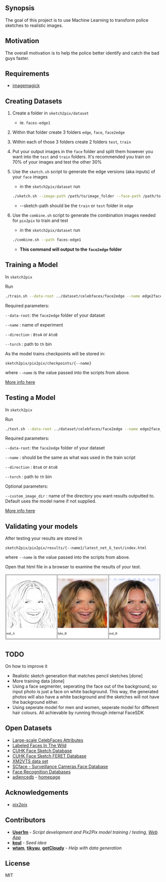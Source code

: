 ## Synopsis

The goal of this project is to use Machine Learning to transform police sketches to realistic images.

## Motivation

The overall motivation is to help the police better identify and catch the bad guys faster.

## Requirements
* [imagemagick](https://imagemagick.org/script/index.php)

## Creating Datasets
1. Create a folder in `sketch2pix/dataset`
	*	ie. `faces-edge1`
2. Within that folder create 3 folders `edge`, `face`, `face2edge`
3. Within each of those 3 folders create 2 folders `test`, `train`
4. Put your output images in the `face` folder and split them however you want into the `test` and `train` folders. It's recommended you train on 70% of your images and test the other 30%
5. Use the `sketch.sh` script to generate the edge versions (aka inputs) of your `face` images
	* in the `sketch2pix/dataset` run

	```bash
	./sketch.sh --image-path /path/to/image_folder --face-path /path/to/face_folder  --sketch-path /path/to/sketch_folder
	```

	* --sketch-path should be the `train` or `test` folder in `edge`

6. Use the `combine.sh` script to generate the combination images needed for `pix2pix` to train and test
	* in the `sketch2pix/dataset` run

	```bash
	./combine.sh --path faces-edge1
	```

	* **This command will output to the `face2edge` folder**


## Training a Model
In `sketch2pix`

Run

```bash
./train.sh --data-root ../dataset/celebfaces/face2edge --name edge2face_generation --direction BtoA --torch /root/torch/install/bin/th
```
Required parameters:

`--data-root`: the `face2edge` folder of your dataset

`--name` : name of experiment

`--direction` : `BtoA` or `AtoB`

`--torch` : path to `th` bin

As the model trains checkpoints will be stored in:

```
sketch2pix/pix2pix/checkpoints/{--name}
```
where `--name` is the value passed into the scripts from above.


[More info here](https://github.com/phillipi/pix2pix#train)


## Testing a Model
In `sketch2pix`

Run

```bash
./test.sh --data-root ../dataset/celebfaces/face2edge --name edge2face_generation --direction BtoA --torch /root/torch/install/bin/th [--custom_image_dir my_named_gen]
```

Required parameters:

`--data-root`: the `face2edge` folder of your dataset

`--name` : should be the same as what was used in the train script

`--direction` : `BtoA` or `AtoB`

`--torch` : path to `th` bin

Optional parameters:

`--custom_image_dir` : name of the directory you want results outputted to. Default uses the model name if not supplied.

[More info here](https://github.com/phillipi/pix2pix#test)


## Validating your models
After testing your results are stored in

```
sketch2pix/pix2pix/results/{--name}/latest_net_G_test/index.html
```
where `--name` is the value passed into the scripts from above.

Open that html file in a browser to examine the results of your test.

![Results](./example-results.png)

## TODO
On how to improve it
* Realistic sketch generation that matches pencil sketches [done]
* More training data [done]
* Using a face segmenter, seperating the face out of the background, so input photo is just a face on white background. This way, the generated photos will also have a white background and the sketches will not have the background either.
* Using seperate model for men and women, seperate model for different hair colours. All achievable by running through internal FaceSDK

## Open Datasets
* [Large-scale CelebFaces Attributes](http://mmlab.ie.cuhk.edu.hk/projects/CelebA.html)
* [Labeled Faces In The Wild](http://vis-www.cs.umass.edu/lfw/#download)
* [CUHK Face Sketch Database](http://mmlab.ie.cuhk.edu.hk/archive/facesketch.html)
* [CUHK Face Sketch FERET Database](http://mmlab.ie.cuhk.edu.hk/archive/cufsf/index.html#Downloads)
* [XM2VTS data set](http://www.ee.surrey.ac.uk/CVSSP/xm2vtsdb/)
* [SCface - Surveillance Cameras Face Database](http://www.scface.org/)
* [Face Recognition Databases](http://www.face-rec.org/databases/)
* [adiencedb](http://www.cslab.openu.ac.il/personal/Hassner/adiencedb/) - [homepage](http://www.openu.ac.il/home/hassner/Adience/data.html)

## Acknowledgements

* [pix2pix](https://github.com/phillipi/pix2pix)

## Contributors

* **[User1m](https://github.com/user1m)** - *Script development and Pix2Pix model training / testing, [Web App](http://sketchme.azurewebsites.net/)*
* **[koul](https://github.com/koul)** - *Seed idea*
* **[wtam](https://github.com/wtam)**, **[tikyau](https://github.com/tikyau)**, **[getCloudy](https://github.com/getCloudy)** - *Help with data generation*

## License

MIT

